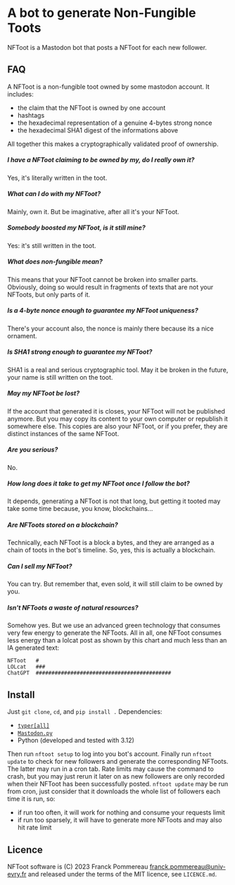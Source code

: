 # A bot to generate Non-Fungible Toots

NFToot is a Mastodon bot that posts a NFToot for each new follower.

## FAQ

A NFToot is a non-fungible toot owned by some mastodon account.
It includes:
 - the claim that the NFToot is owned by one account
 - hashtags
 - the hexadecimal representation of a genuine 4-bytes strong nonce
 - the hexadecimal SHA1 digest of the informations above

All together this makes a cryptographically validated proof of ownership.

##### I have a NFToot claiming to be owned by my, do I really own it?

Yes, it's literally written in the toot.

##### What can I do with my NFToot?
 
Mainly, own it.
But be imaginative, after all it's your NFToot.

##### Somebody boosted my NFToot, is it still mine?
  
Yes: it's still written in the toot.

##### What does non-fungible mean?

This means that your NFToot cannot be broken into smaller parts.
Obviously, doing so would result in fragments of texts that are not your NFToots, but only parts of it.

##### Is a 4-byte nonce enough to guarantee my NFToot uniqueness?

There's your account also, the nonce is mainly there because its a nice ornament.

##### Is SHA1 strong enough to guarantee my NFToot?

SHA1 is a real and serious cryptographic tool.
May it be broken in the future, your name is still written on the toot.

##### May my NFToot be lost?

If the account that generated it is closes, your NFToot will not be published anymore.
But you may copy its content to your own computer or republish it somewhere else.
This copies are also your NFToot, or if you prefer, they are distinct instances of the same NFToot.

##### Are you serious?

No.

##### How long does it take to get my NFToot once I follow the bot?

It depends, generating a NFToot is not that long, but getting it tooted may take some time because, you know, blockchains...

##### Are NFToots stored on a blockchain?

Technically, each NFToot is a block a bytes, and they are arranged as a chain of toots in the bot's timeline.
So, yes, this is actually a blockchain.

##### Can I sell my NFToot?

You can try.
But remember that, even sold, it will still claim to be owned by you.

##### Isn't NFToots a waste of natural resources?

Somehow yes.
But we use an advanced green technology that consumes very few energy to generate the NFToots.
All in all, one NFToot consumes less energy than a lolcat post as shown by this chart and much less than an IA generated text:

```
NFToot   #
LOLcat   ###
ChatGPT  ###########################################
```

## Install

Just `git clone`, `cd`, and `pip install .`
Dependencies:
 - [`typer[all]`](https://typer.tiangolo.com/)
 - [`Mastodon.py`](https://github.com/halcy/Mastodon.py)
 - Python (developed and tested with 3.12)

Then run `nftoot setup` to log into you bot's account.
Finally run `nftoot update` to check for new followers and generate the corresponding NFToots.
The latter may run in a cron tab.
Rate limits may cause the command to crash, but you may just rerun it later on as new followers are only recorded when their NFToot has been successfully posted.
`nftoot update` may be run from cron, just consider that it downloads the whole list of followers each time it is run, so:
 - if run too often, it will work for nothing and consume your requests limit
 - if run too sparsely, it will have to generate more NFToots and may also hit rate limit

## Licence

NFToot software is (C) 2023 Franck Pommereau <franck.pommereau@univ-evry.fr> and released under the terms of the MIT licence, see `LICENCE.md`.
